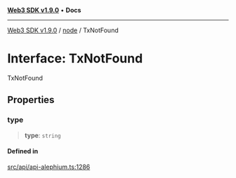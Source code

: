 [**Web3 SDK v1.9.0**](../../../README.md) • **Docs**

***

[Web3 SDK v1.9.0](../../../globals.md) / [node](../README.md) / TxNotFound

# Interface: TxNotFound

TxNotFound

## Properties

### type

> **type**: `string`

#### Defined in

[src/api/api-alephium.ts:1286](https://github.com/Mystic-Nayy/alephium-web3/blob/ee41f5e0e7d7fb0b155fe62f05b2ac03772895ca/packages/web3/src/api/api-alephium.ts#L1286)
